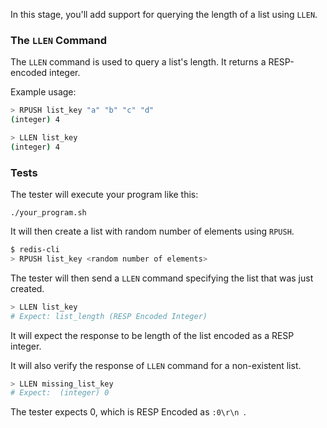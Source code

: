 In this stage, you'll add support for querying the length of a list using `LLEN`.

### The `LLEN` Command

The `LLEN` command is used to query a list's length. It returns a RESP-encoded integer.

Example usage:

```bash
> RPUSH list_key "a" "b" "c" "d"
(integer) 4

> LLEN list_key
(integer) 4
```

### Tests

The tester will execute your program like this:

```
./your_program.sh
```

It will then create a list with random number of elements using `RPUSH`.

```bash
$ redis-cli
> RPUSH list_key <random number of elements>
```

The tester will then send a `LLEN` command specifying the list that was just created.

```bash
> LLEN list_key
# Expect: list_length (RESP Encoded Integer)
```

It will expect the response to be length of the list encoded as a RESP integer.

It will also verify the response of `LLEN` command for a non-existent list.

```bash
> LLEN missing_list_key
# Expect:  (integer) 0
```

The tester expects 0, which is RESP Encoded as `:0\r\n `.
